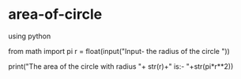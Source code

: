 # area-of-circle
using python

from math import pi 
r = float(input("Input- the radius of the circle "))

print("The area of the circle with radius "+ str(r)+" is:- "+str(pi*r**2))

